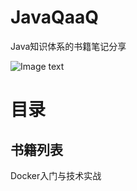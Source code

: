 # JavaQaaQ

Java知识体系的书籍笔记分享

![Image text](https://github.com/zjmJavaByte/JavaQaaQ/blob/master/images/someday.png?raw=true)

# 目录

## 书籍列表

Docker入门与技术实战
